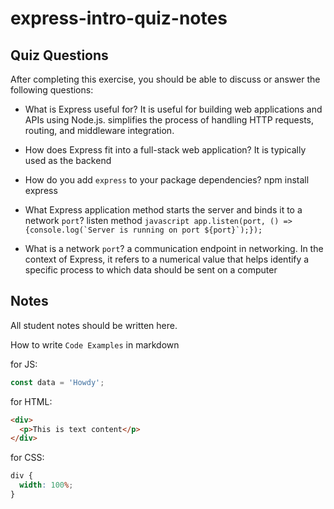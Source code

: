 # express-intro-quiz-notes

## Quiz Questions

After completing this exercise, you should be able to discuss or answer the following questions:

- What is Express useful for? It is useful for building web applications and APIs using Node.js. simplifies the process of handling HTTP requests, routing, and middleware integration.

- How does Express fit into a full-stack web application? It is typically used as the backend

- How do you add `express` to your package dependencies? npm install express

- What Express application method starts the server and binds it to a network `port`? listen method `` javascript app.listen(port, () => {console.log(`Server is running on port ${port}`);}); ``

- What is a network `port`? a communication endpoint in networking. In the context of Express, it refers to a numerical value that helps identify a specific process to which data should be sent on a computer

## Notes

All student notes should be written here.

How to write `Code Examples` in markdown

for JS:

```javascript
const data = 'Howdy';
```

for HTML:

```html
<div>
  <p>This is text content</p>
</div>
```

for CSS:

```css
div {
  width: 100%;
}
```
